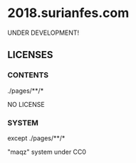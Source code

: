 # 2018.surianfes.com

UNDER DEVELOPMENT!

## LICENSES

### CONTENTS

./pages/**/*

NO LICENSE

### SYSTEM

except ./pages/**/*

"maqz" system under CC0